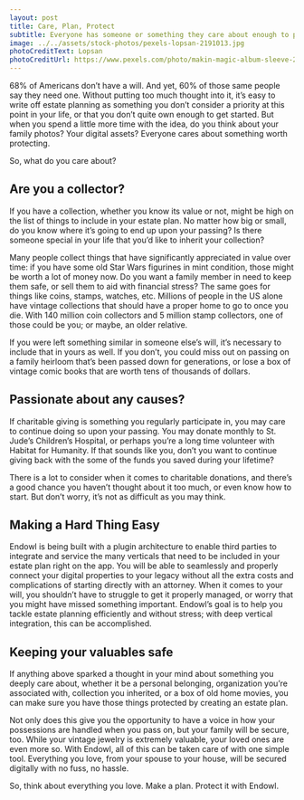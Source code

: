 ```yaml
---
layout: post
title: Care, Plan, Protect
subtitle: Everyone has someone or something they care about enough to plan for it when they die.
image: ../../assets/stock-photos/pexels-lopsan-2191013.jpg 
photoCreditText: Lopsan
photoCreditUrl: https://www.pexels.com/photo/makin-magic-album-sleeve-2191013/
--- 
```


68% of Americans don’t have a will. And yet, 60% of those same people say they need one. Without putting too much thought into it, it’s easy to write off estate planning as something you don’t consider a priority at this point in your life, or that you don’t quite own enough to get started. But when you spend a little more time with the idea, do you think about your family photos? Your digital assets? Everyone cares about something worth protecting. 

So, what do you care about?

## Are you a collector? 
If you have a collection, whether you know its value or not, might be high on the list of things to include in your estate plan. No matter how big or small, do you know where it’s going to end up upon your passing? Is there someone special in your life that you’d like to inherit your collection?

Many people collect things that have significantly appreciated in value over time: if you have some old Star Wars figurines in mint condition, those might be worth a lot of money now. Do you want a family member in need to keep them safe, or sell them to aid with financial stress? The same goes for things like coins, stamps, watches, etc. Millions of people in the US alone have vintage collections that should have a proper home to go to once you die. With 140 million coin collectors and 5 million stamp collectors, one of those could be you; or maybe, an older relative. 

If you were left something similar in someone else’s will, it’s necessary to include that in yours as well. If you don’t, you could miss out on passing on a family heirloom that’s been passed down for generations, or lose a box of vintage comic books that are worth tens of thousands of dollars. 

## Passionate about any causes?
If charitable giving is something you regularly participate in, you may care to continue doing so upon your passing. You may donate monthly to St. Jude’s Children’s Hospital, or perhaps you’re a long time volunteer with Habitat for Humanity. If that sounds like you, don’t you want to continue giving back with the some of the funds you saved during your lifetime? 

There is a lot to consider when it comes to charitable donations, and there’s a good chance you haven’t thought about it too much, or even know how to start. But don’t worry, it’s not as difficult as you may think. 

## Making a Hard Thing Easy
Endowl is being built with a plugin architecture to enable third parties to integrate and service the many verticals that need to be included in your estate plan right on the app. You will be able to seamlessly and properly connect your digital properties to your legacy without all the extra costs and complications of starting directly with an attorney. When it comes to your will, you shouldn’t have to struggle to get it properly managed, or worry that you might have missed something important. Endowl’s goal is to help you tackle estate planning efficiently and without stress; with deep vertical integration, this can be accomplished.

## Keeping your valuables safe
If anything above sparked a thought in your mind about something you deeply care about, whether it be a personal belonging, organization you’re associated with, collection you inherited, or a box of old home movies, you can make sure you have those things protected by creating an estate plan. 

Not only does this give you the opportunity to have a voice in how your possessions are handled when you pass on, but your family will be secure, too. While your vintage jewelry is extremely valuable, your loved ones are even more so. With Endowl, all of this can be taken care of with one simple tool. Everything you love, from your spouse to your house, will be secured digitally with no fuss, no hassle. 

So, think about everything you love. Make a plan. Protect it with Endowl. 

